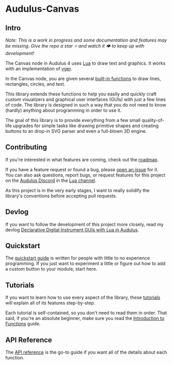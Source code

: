 # Audulus-Canvas

## Intro

_Note: This is a work in progress and some documentation and features may be missing. Give the repo a star ⭐ and watch it 👁️ to keep up with development!_

The Canvas node in Audulus 4 uses [Lua](https://www.lua.org) to draw text and graphics. It works with an implementation of [vger](https://github.com/audulus/vger).

In the Canvas node, you are given several [built-in functions](/src/builtins/builtins.lua) to draw lines, rectangles, circles, and text.

This library extends these functions to help you easily and quickly craft custom visualizers and graphical user interfaces (GUIs) with just a few lines of code. The library is designed in such a way that you do not need to know (hardly) anything about programming in order to use it.

The goal of this library is to provide everything from a few small quality-of-life upgrades for simple tasks like drawing primitive shapes and creating buttons to an drop-in SVG parser and even a full-blown 3D engine.

## Contributing

If you're interested in what features are coming, check out the [roadmap](https://github.com/users/markalanboyd/projects/6).

If you have a feature request or found a bug, please [open an issue](https://github.com/markalanboyd/Audulus-Canvas/issues) for it. You can also ask questions, report bugs, or request features for this project on the [Audulus Discord](https://discord.gg/43CG7Trznj) in the [Lua channel](https://discord.gg/vcQqHQNP9t).

As this project is in the very early stages, I want to really solidify the library's conventions before accepting pull requests.

## Devlog

If you want to follow the development of this project more closely, read my devlog [Declarative Digital Instrument GUIs with Lua in Audulus](https://github.com/markalanboyd/blog/blob/main/declarative-digital-instrument-guis/ddig-index.md).

## Quickstart

The [quickstart guide](docs/quickstart.md) is written for people with little to no experience programming. If you just want to experiment a little or figure out how to add a custom button to your module, start here.

## Tutorials

If you want to learn how to use every aspect of the library, these [tutorials](docs/tutorials/tutorial_index.md) will explain all of its features step-by-step.

Each tutorial is self-contained, so you don't need to read them in order. That said, if you're an absolute beginner, make sure you read the [Introduction to Functions](docs/tutorials/introduction-to-functions.md) guide.

## API Reference

The [API reference](docs/api.md) is the go-to guide if you want all of the details about each function.